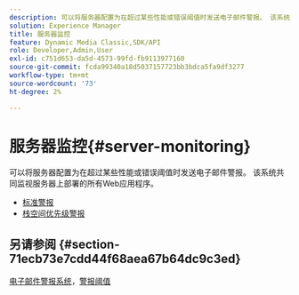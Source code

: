 ```yaml
---
description: 可以将服务器配置为在超过某些性能或错误阈值时发送电子邮件警报。 该系统共同监视服务器上部署的所有Web应用程序。
solution: Experience Manager
title: 服务器监控
feature: Dynamic Media Classic,SDK/API
role: Developer,Admin,User
exl-id: c751d653-da5d-4573-99fd-fb9113977160
source-git-commit: fcda99340a18d5037157723bb3bdca5fa9df3277
workflow-type: tm+mt
source-wordcount: '73'
ht-degree: 2%

---
```


# 服务器监控{#server-monitoring}

可以将服务器配置为在超过某些性能或错误阈值时发送电子邮件警报。 该系统共同监视服务器上部署的所有Web应用程序。

* [标准警报](r-standard-alerts.md)
* [栈空间优先级警报](c-heap-space-priority-alert.md)

## 另请参阅 {#section-71ecb73e7cdd44f68aea67b64dc9c3ed}

[电子邮件警报系统](../../../../is-api/image-serving-api-ref/c-configuration-and-administration/c-server-settings/r-monitoring-and-alerting-system.md#reference-4b604b5f8b014ecca89cf55d8ebb2d39)，[警报阈值](../../../../is-api/image-serving-api-ref/c-configuration-and-administration/c-server-settings/r-alert-thresholds.md#reference-a77d3f92f456419a878bf18782d38922)
